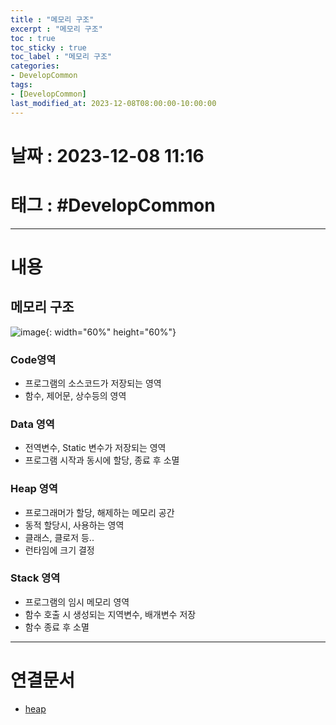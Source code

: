 ```yaml
---
title : "메모리 구조"
excerpt : "메모리 구조"
toc : true
toc_sticky : true
toc_label : "메모리 구조"
categories:
- DevelopCommon
tags:
- [DevelopCommon]
last_modified_at: 2023-12-08T08:00:00-10:00:00
---
```


# 날짜 : 2023-12-08 11:16

# 태그 : #DevelopCommon
---

# 내용

## 메모리 구조
  
![image](../../assets/images/MemoryStructure.png){: width="60%" height="60%"} 

### Code영역
- 프로그램의 소스코드가 저장되는 영역
- 함수, 제어문, 상수등의 영역

### Data 영역
- 전역변수, Static 변수가 저장되는 영역
- 프로그램 시작과 동시에 할당, 종료 후 소멸

### Heap 영역
- 프로그래머가 할당, 해제하는 메모리 공간
- 동적 할당시, 사용하는 영역
- 클래스, 클로저 등..
- 런타임에 크기 결정

### Stack 영역
- 프로그램의 임시 메모리 영역
- 함수 호출 시 생성되는 지역변수, 배개변수 저장
- 함수 종료 후 소멸

---

# 연결문서
- [heap](../../자료구조/자료구조-heap)